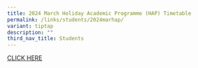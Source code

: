 ```yaml
---
title: 2024 March Holiday Academic Programme (HAP) Timetable
permalink: /links/students/2024marhap/
variant: tiptap
description: ""
third_nav_title: Students
---
```

<p><a href="/files/2024_MAR_HAP_Timetable_ANNEX_A.pdf" rel="noopener noreferrer nofollow" target="_blank">CLICK HERE</a>
</p>